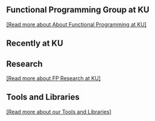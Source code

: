 ## Functional Programming Group at KU

<a class="teaser" href="/About">[Read more about About Functional Programming at KU]</a>

## Recently at KU

<div class="fpg-recently-5"> </div> 

## Research

<a class="teaser" href="/Research">[Read more about FP Research at KU]</a>

## Tools and Libraries

<a class="teaser" href="/Software">[Read more about our Tools and Libraries]</a>

